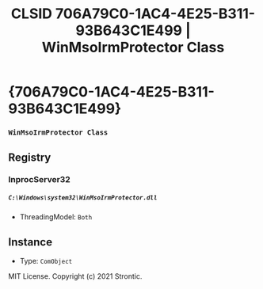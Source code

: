 ﻿---
title: "CLSID 706A79C0-1AC4-4E25-B311-93B643C1E499 | WinMsoIrmProtector Class"
excerpt: What is COM-Object CLSID 706A79C0-1AC4-4E25-B311-93B643C1E499?
---

# {706A79C0-1AC4-4E25-B311-93B643C1E499}

### `WinMsoIrmProtector Class`

## Registry


### InprocServer32

##### `C:\Windows\system32\WinMsoIrmProtector.dll`
* ThreadingModel: `Both`

## Instance

* Type: `ComObject`

MIT License. Copyright (c) 2021 Strontic.


